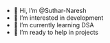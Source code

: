 - 👋 Hi, I’m @Suthar-Naresh
- 👀 I’m interested in development
- 🌱 I’m currently learning DSA
- 💞️ I’m ready to help in projects

<!---
Suthar-Naresh/Suthar-Naresh is a ✨ special ✨ repository because its `README.md` (this file) appears on your GitHub profile.
You can click the Preview link to take a look at your changes.
- 📫 How to reach me -> via github
--->
